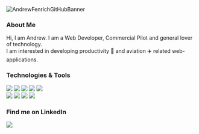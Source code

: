 ![AndrewFenrichGitHubBanner](https://user-images.githubusercontent.com/77979565/115817530-04402a00-a3c9-11eb-8e43-405ee0aa3415.PNG)

### About Me

Hi, I am Andrew. I am a Web Developer, Commercial Pilot and general lover of technology.<br/>
I am interested in developing productivity 📌 and aviation ✈️ related web-applications.

### Technologies & Tools

![](https://img.shields.io/badge/Framework-React-informational?style=flat&logo=React&logoColor=white&color=blue)
![](https://img.shields.io/badge/_-HTML5-informational?style=flat&logo=HTML5&logoColor=white&color=blue)
![](https://img.shields.io/badge/Code-CSS3-informational?style=flat&logo=CSS3&logoColor=white&color=blue)
![](https://img.shields.io/badge/Code-JavaScript-informational?style=flat&logo=JavaScript&logoColor=white&color=blue)
![](https://img.shields.io/badge/Code-Node.js-informational?style=flat&logo=node.js&logoColor=white&color=blue)<br/>
![](https://img.shields.io/badge/Code-Express.js-informational?style=flat&logo=Express&logoColor=white&color=blue)
![](https://img.shields.io/badge/Data_Base-MongoDB-informational?style=flat&logo=mongoDB&logoColor=white&color=blue)
![](https://img.shields.io/badge/Data_Base-Firebase-informational?style=flat&logo=Firebase&logoColor=white&color=blue)
![](https://img.shields.io/badge/Tool-MatLab-informational?style=flat&logo=Mathworks&logoColor=white&color=blue)

### Find me on LinkedIn 
[![](https://img.shields.io/badge/LinkedIn-informational?style=flat&logo=LinkedIn&logoColor=white&color=blue)](https://www.linkedin.com/in/andrew-fenrich)

 




<!--
**Andrew-Fenrich/Andrew-Fenrich** is a ✨ _special_ ✨ repository because its `README.md` (this file) appears on your GitHub profile.

Here are some ideas to get you started:

- 🔭 I’m currently working on ...
- 🌱 I’m currently learning ...
- 👯 I’m looking to collaborate on ...
- 🤔 I’m looking for help with ...
- 💬 Ask me about ...
- 📫 How to reach me: ...
- 😄 Pronouns: ...
- ⚡ Fun fact: ...
-->
